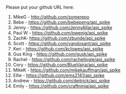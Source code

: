Please put your github URL here:

1. MikeG - http://github.com/somerepo
1. Bebe - https://github.com/bebepeng/api_spike
1. Jenny - https://github.com/JennyAllar/api_spike
1. Paul W - https://github.com/pwenig/api_spike
1. ZachK- https://github.com/zbunde/api_spike
1. Scott - https://github.com/vandosant/api_spike
1. Keri - https://github.com/kclowes/api_spike
1. Gus King - https://github.com/gusk/api_spike
1. Rachel - https://github.com/rachellogie/api_spike
1. Cory - https://github.com/BlueVajra/api_spike
1. MikeK - https://github.com/mikekauffman/api_spike
1. Ellie - https://github.com/ems2141/api_spike
1. Andrew - https://github.com/deitrick/api_spike
1. Emily - https://github.com/craftninja/api_spike
